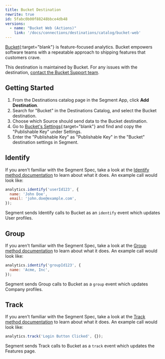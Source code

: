 ```yaml
---
title: Bucket Destination
rewrite: true
id: 5fabc0b00f88248bbce4db48
versions:
  - name: "Bucket Web (Actions)"
    link: '/docs/connections/destinations/catalog/bucket-web'
---
```


[Bucket](https://bucket.co/?utm_source=segmentio&utm_medium=docs&utm_campaign=partners){:target="blank"} is feature-focused analytics. Bucket empowers software teams with a repeatable approach to shipping features that customers crave.

This destination is maintained by Bucket. For any issues with the destination, [contact the Bucket Support team](mailto:support@bucket.co).

## Getting Started



1. From the Destinations catalog page in the Segment App, click **Add Destination**.
2. Search for "Bucket" in the Destinations Catalog, and select the Bucket destination.
3. Choose which Source should send data to the Bucket destination.
4. Go to [Bucket's Settings](https://app.bucket.co){:target="blank"} and find and copy the "Publishable Key" under Settings.
5. Enter the "Publishable Key" as "Publishable Key" in the "Bucket" destination settings in Segment.

## Identify

If you aren't familiar with the Segment Spec, take a look at the [Identify method documentation](/docs/connections/spec/identify/) to learn about what it does. An example call would look like:

```js
analytics.identify('userId123', {
  name: 'John Doe',
  email: 'john.doe@example.com',
});
```

Segment sends Identify calls to Bucket as an `identify` event which updates User profiles.

## Group

If you aren't familiar with the Segment Spec, take a look at the [Group method documentation](/docs/connections/spec/group/) to learn about what it does. An example call would look like:

```js
analytics.identify('groupId123', {
  name: 'Acme, Inc',
});
```

Segment sends Group calls to Bucket as a `group` event which updates Company profiles.

## Track

If you aren't familiar with the Segment Spec, take a look at the [Track method documentation](/docs/connections/spec/track/) to learn about what it does. An example call would look like:

```js
analytics.track('Login Button Clicked', {});
```

Segment sends Track calls to Bucket as a `track` event which updates the Features page.

